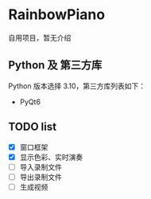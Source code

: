 # RainbowPiano

自用项目，暂无介绍

## Python 及 第三方库

Python 版本选择 3.10，第三方库列表如下：

- PyQt6

## TODO list

- [x] 窗口框架
- [x] 显示色彩、实时演奏
- [ ] 导入录制文件
- [ ] 导出录制文件
- [ ] 生成视频
